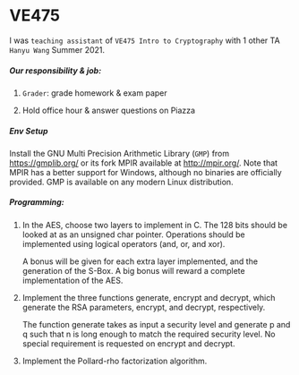 # VE475

I was `teaching assistant` of `VE475 Intro to Cryptography` with 1 other TA `Hanyu Wang` Summer 2021.

##### Our responsibility & job:

1. `Grader`: grade homework & exam paper

2. Hold office hour & answer questions on Piazza

##### Env Setup

Install the GNU Multi Precision Arithmetic Library (`GMP`) from https://gmplib.org/ or its fork MPIR available at http://mpir.org/. Note that MPIR has a better support for Windows, although no binaries are officially provided. GMP is available on any modern Linux distribution.

##### Programming:

1. In the AES, choose two layers to implement in C. The 128 bits should be looked at as an unsigned char pointer. Operations should be implemented using logical operators (and, or, and xor).

   A bonus will be given for each extra layer implemented, and the generation of the S-Box. A big bonus will reward a complete implementation of the AES.

2. Implement the three functions generate, encrypt and decrypt, which generate the RSA parameters, encrypt, and decrypt, respectively.

   The function generate takes as input a security level and generate p and q such that n is long enough to match the required security level. No special requirement is requested on encrypt and decrypt.

3. Implement the Pollard-rho factorization algorithm.
